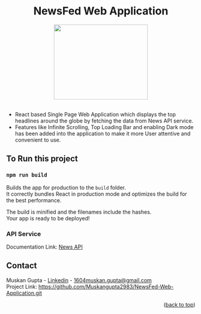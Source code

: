 <h1 align="center">NewsFed Web Application</h1>
<div align="center">
  <img src="https://cdn.dribbble.com/users/975543/screenshots/4623054/1_d.png" align="center" width=250px height=200px>
</div>
<br>
<ul>
  <li>React based Single Page Web Application which displays the top headlines around the globe by fetching the data from News API
service.</li>
  <li>Features like Infinite Scrolling, Top Loading Bar and enabling Dark mode has been added into the application to make it more User
attentive and convenient to use.</li>
</ul>

## To Run this project

### `npm run build`

Builds the app for production to the `build` folder.\
It correctly bundles React in production mode and optimizes the build for the best performance.

The build is minified and the filenames include the hashes.\
Your app is ready to be deployed!

### API Service
Documentation Link: [News API](https://newsapi.org/docs)

## Contact

Muskan Gupta - [Linkedin](https://www.linkedin.com/in/muskan-gupta-18a269257?lipi=urn%3Ali%3Apage%3Ad_flagship3_profile_view_base_contact_details%3Bk1FoM7ozRgaF7YqFl3%2F2yg%3D%3D) - 1604muskan.gupta@gmail.com
<br>
Project Link: https://github.com/Muskangupta2983/NewsFed-Web-Application.git

<p align="right">(<a href="#top">back to top</a>)</p>
